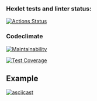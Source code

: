 ### Hexlet tests and linter status:

[![Actions Status](https://github.com/execto/backend-project-4/workflows/hexlet-check/badge.svg)](https://github.com/execto/backend-project-4/actions)

### Codeclimate

[![Maintainability](https://api.codeclimate.com/v1/badges/a790ee774c8553599e7f/maintainability)](https://codeclimate.com/github/execto/backend-project-4/maintainability)

[![Test Coverage](https://api.codeclimate.com/v1/badges/a790ee774c8553599e7f/test_coverage)](https://codeclimate.com/github/execto/backend-project-4/test_coverage)

## Example

[![asciicast](https://asciinema.org/a/QGLYyDQTREE5FwBknM97oDvaL.svg)](https://asciinema.org/a/QGLYyDQTREE5FwBknM97oDvaL)
